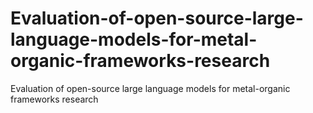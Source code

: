 # Evaluation-of-open-source-large-language-models-for-metal-organic-frameworks-research
Evaluation of open-source large language models for metal-organic frameworks research

